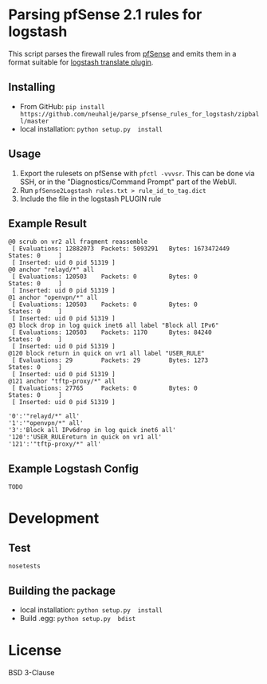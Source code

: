 Parsing pfSense 2.1 rules for logstash
===========================================

This script parses the firewall rules from [pfSense](https://www.pfsense.org/) and emits them in a format suitable for [logstash translate plugin](http://logstash.net/docs/1.4.2/filters/translate).

Installing
------------
* From GitHub: `pip install https://github.com/neuhalje/parse_pfsense_rules_for_logstash/zipball/master`
* local installation: `python setup.py  install`

Usage
---------

1. Export the rulesets on pfSense with `pfctl -vvvsr`. This can be done via SSH, or in the "Diagnostics/Command Prompt" part of the WebUI.
2. Run `pfSense2Logstash rules.txt > rule_id_to_tag.dict`
3. Include the file in the logstash PLUGIN rule

Example Result
----------------

```text input
@0 scrub on vr2 all fragment reassemble
 [ Evaluations: 12882073  Packets: 5093291   Bytes: 1673472449  States: 0     ]
 [ Inserted: uid 0 pid 51319 ]
@0 anchor "relayd/*" all
 [ Evaluations: 120503    Packets: 0         Bytes: 0           States: 0     ]
 [ Inserted: uid 0 pid 51319 ]
@1 anchor "openvpn/*" all
 [ Evaluations: 120503    Packets: 0         Bytes: 0           States: 0     ]
 [ Inserted: uid 0 pid 51319 ]
@3 block drop in log quick inet6 all label "Block all IPv6"
 [ Evaluations: 120503    Packets: 1170      Bytes: 84240       States: 0     ]
 [ Inserted: uid 0 pid 51319 ]
@120 block return in quick on vr1 all label "USER_RULE"
 [ Evaluations: 29        Packets: 29        Bytes: 1273        States: 0     ]
 [ Inserted: uid 0 pid 51319 ]
@121 anchor "tftp-proxy/*" all
 [ Evaluations: 27765     Packets: 0         Bytes: 0           States: 0     ]
 [ Inserted: uid 0 pid 51319 ]
```

```text output
'0':'"relayd/*" all'
'1':'"openvpn/*" all'
'3':'Block all IPv6drop in log quick inet6 all'
'120':'USER_RULEreturn in quick on vr1 all'
'121':'"tftp-proxy/*" all'
```

Example Logstash Config
-----------------------
```text
TODO
```

Development
=============

Test
-----
`nosetests`

Building the package
----------------------
* local installation: `python setup.py  install`
* Build .egg: `python setup.py  bdist`

License
========

BSD 3-Clause
